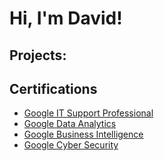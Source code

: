 <h1>Hi, I'm David!</h1>

<h2>  Projects:</h2>



<h2> Certifications</h2>

- [Google IT Support Professional](https://coursera.org/share/0f5bd4ff082fe1c2be2d3075f4b25cfa)
- [Google Data Analytics](https://coursera.org/share/5fd36d078a0b7675d81d15a36e9f3000)
- [Google Business Intelligence](https://coursera.org/share/5413e3eb762b36c85b13f90d26ffe035)
- [Google Cyber Security](https://coursera.org/share/a7115029fc001fb7820c097dda4a087c)


  





<!--
**Claguin/Claguin** is a ✨ _special_ ✨ repository because its `README.md` (this file) appears on your GitHub profile.

Here are some ideas to get you started:

- 🔭 I’m currently working on ...
- 🌱 I’m currently learning ...
- 👯 I’m looking to collaborate on ...
- 🤔 I’m looking for help with ...
- 💬 Ask me about ...
- 📫 How to reach me: ...
- 😄 Pronouns: ...
- ⚡ Fun fact: ...
-->
